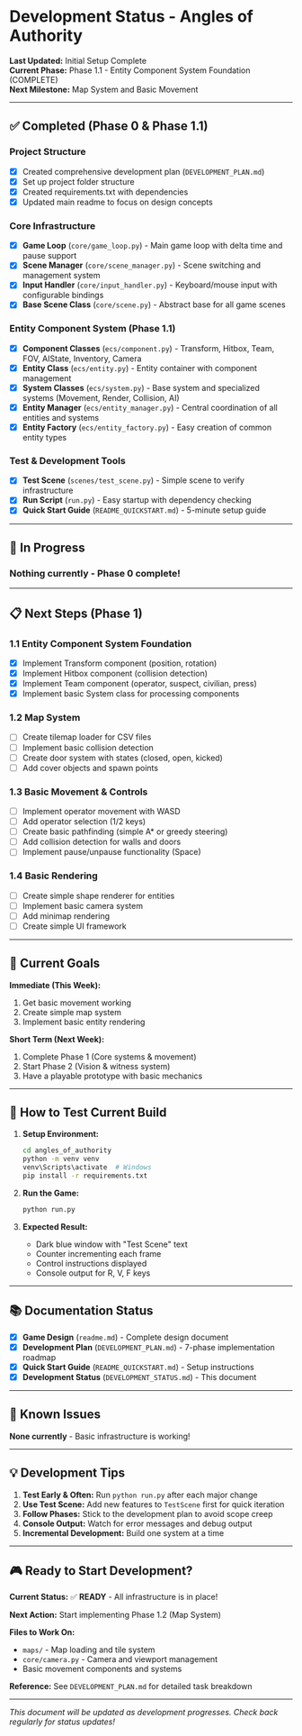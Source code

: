 # Development Status - Angles of Authority

**Last Updated:** Initial Setup Complete  
**Current Phase:** Phase 1.1 - Entity Component System Foundation (COMPLETE)  
**Next Milestone:** Map System and Basic Movement

---

## ✅ Completed (Phase 0 & Phase 1.1)

### Project Structure
- [x] Created comprehensive development plan (`DEVELOPMENT_PLAN.md`)
- [x] Set up project folder structure
- [x] Created requirements.txt with dependencies
- [x] Updated main readme to focus on design concepts

### Core Infrastructure
- [x] **Game Loop** (`core/game_loop.py`) - Main game loop with delta time and pause support
- [x] **Scene Manager** (`core/scene_manager.py`) - Scene switching and management system
- [x] **Input Handler** (`core/input_handler.py`) - Keyboard/mouse input with configurable bindings
- [x] **Base Scene Class** (`core/scene.py`) - Abstract base for all game scenes

### Entity Component System (Phase 1.1)
- [x] **Component Classes** (`ecs/component.py`) - Transform, Hitbox, Team, FOV, AIState, Inventory, Camera
- [x] **Entity Class** (`ecs/entity.py`) - Entity container with component management
- [x] **System Classes** (`ecs/system.py`) - Base system and specialized systems (Movement, Render, Collision, AI)
- [x] **Entity Manager** (`ecs/entity_manager.py`) - Central coordination of all entities and systems
- [x] **Entity Factory** (`ecs/entity_factory.py`) - Easy creation of common entity types

### Test & Development Tools
- [x] **Test Scene** (`scenes/test_scene.py`) - Simple scene to verify infrastructure
- [x] **Run Script** (`run.py`) - Easy startup with dependency checking
- [x] **Quick Start Guide** (`README_QUICKSTART.md`) - 5-minute setup guide

---

## 🚧 In Progress

### Nothing currently - Phase 0 complete!

---

## 📋 Next Steps (Phase 1)

### 1.1 Entity Component System Foundation
- [x] Implement Transform component (position, rotation)
- [x] Implement Hitbox component (collision detection)
- [x] Implement Team component (operator, suspect, civilian, press)
- [x] Implement basic System class for processing components

### 1.2 Map System
- [ ] Create tilemap loader for CSV files
- [ ] Implement basic collision detection
- [ ] Create door system with states (closed, open, kicked)
- [ ] Add cover objects and spawn points

### 1.3 Basic Movement & Controls
- [ ] Implement operator movement with WASD
- [ ] Add operator selection (1/2 keys)
- [ ] Create basic pathfinding (simple A* or greedy steering)
- [ ] Add collision detection for walls and doors
- [ ] Implement pause/unpause functionality (Space)

### 1.4 Basic Rendering
- [ ] Create simple shape renderer for entities
- [ ] Implement basic camera system
- [ ] Add minimap rendering
- [ ] Create simple UI framework

---

## 🎯 Current Goals

**Immediate (This Week):**
1. Get basic movement working
2. Create simple map system
3. Implement basic entity rendering

**Short Term (Next Week):**
1. Complete Phase 1 (Core systems & movement)
2. Start Phase 2 (Vision & witness system)
3. Have a playable prototype with basic mechanics

---

## 🔧 How to Test Current Build

1. **Setup Environment:**
   ```bash
   cd angles_of_authority
   python -m venv venv
   venv\Scripts\activate  # Windows
   pip install -r requirements.txt
   ```

2. **Run the Game:**
   ```bash
   python run.py
   ```

3. **Expected Result:**
   - Dark blue window with "Test Scene" text
   - Counter incrementing each frame
   - Control instructions displayed
   - Console output for R, V, F keys

---

## 📚 Documentation Status

- [x] **Game Design** (`readme.md`) - Complete design document
- [x] **Development Plan** (`DEVELOPMENT_PLAN.md`) - 7-phase implementation roadmap
- [x] **Quick Start Guide** (`README_QUICKSTART.md`) - Setup instructions
- [x] **Development Status** (`DEVELOPMENT_STATUS.md`) - This document

---

## 🐛 Known Issues

**None currently** - Basic infrastructure is working!

---

## 💡 Development Tips

1. **Test Early & Often:** Run `python run.py` after each major change
2. **Use Test Scene:** Add new features to `TestScene` first for quick iteration
3. **Follow Phases:** Stick to the development plan to avoid scope creep
4. **Console Output:** Watch for error messages and debug output
5. **Incremental Development:** Build one system at a time

---

## 🎮 Ready to Start Development?

**Current Status:** ✅ **READY** - All infrastructure is in place!

**Next Action:** Start implementing Phase 1.2 (Map System)

**Files to Work On:**
- `maps/` - Map loading and tile system
- `core/camera.py` - Camera and viewport management
- Basic movement components and systems

**Reference:** See `DEVELOPMENT_PLAN.md` for detailed task breakdown

---

*This document will be updated as development progresses. Check back regularly for status updates!*
